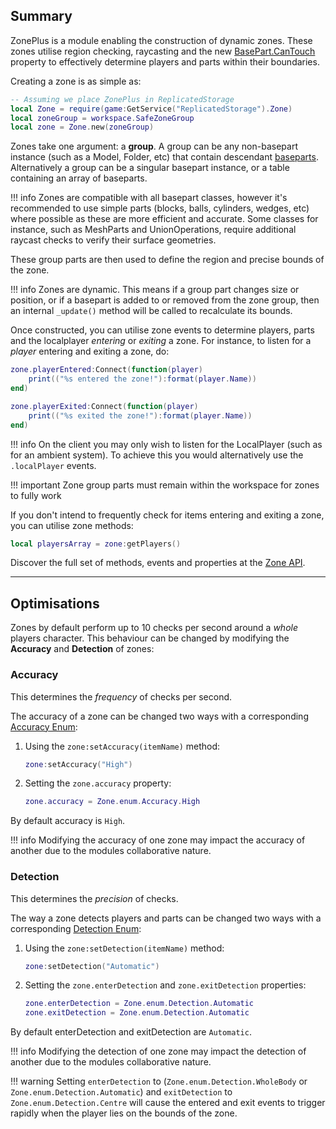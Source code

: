[BasePart.CanTouch]: https://developer.roblox.com/en-us/api-reference/property/BasePart/CanTouch
[baseparts]: https://developer.roblox.com/en-us/api-reference/class/BasePart
[zone]: https://1foreverhd.github.io/ZonePlus/zone/
[Zone API]: https://1foreverhd.github.io/ZonePlus/zone/
[Accuracy Enum]: https://github.com/1ForeverHD/ZonePlus/blob/main/src/Zone/Enum/Accuracy.lua
[Detection Enum]: https://github.com/1ForeverHD/ZonePlus/blob/main/src/Zone/Enum/Detection.lua

## Summary

ZonePlus is a module enabling the construction of dynamic zones. These zones utilise region checking, raycasting and the new [BasePart.CanTouch] property to effectively determine players and parts within their boundaries.

Creating a zone is as simple as:

``` lua
-- Assuming we place ZonePlus in ReplicatedStorage
local Zone = require(game:GetService("ReplicatedStorage").Zone)
local zoneGroup = workspace.SafeZoneGroup
local zone = Zone.new(zoneGroup)
```

Zones take one argument: a **group**. A group can be any non-basepart instance (such as a Model, Folder, etc) that contain descendant [baseparts]. Alternatively a group can be a singular basepart instance, or a table containing an array of baseparts. 

!!! info
    Zones are compatible with all basepart classes, however it's recommended to use simple parts (blocks, balls, cylinders, wedges, etc) where possible as these are more efficient and accurate. Some classes for instance, such as MeshParts and UnionOperations, require additional raycast checks to verify their surface geometries.

These group parts are then used to define the region and precise bounds of the zone.

!!! info
    Zones are dynamic. This means if a group part changes size or position, or if a basepart is added to or removed from the zone group, then an internal ``_update()`` method will be called to recalculate its bounds.

Once constructed, you can utilise zone events to determine players, parts and the localplayer *entering* or *exiting* a zone. For instance, to listen for a *player* entering and exiting a zone, do:

```lua
zone.playerEntered:Connect(function(player)
    print(("%s entered the zone!"):format(player.Name))
end)

zone.playerExited:Connect(function(player)
    print(("%s exited the zone!"):format(player.Name))
end)
```

!!! info
    On the client you may only wish to listen for the LocalPlayer (such as for an ambient system). To achieve this you would alternatively use the ``.localPlayer`` events.

!!! important
    Zone group parts must remain within the workspace for zones to fully work

If you don't intend to frequently check for items entering and exiting a zone, you can utilise zone methods:

```lua
local playersArray = zone:getPlayers()
```

Discover the full set of methods, events and properties at the [Zone API].

----

## Optimisations
Zones by default perform up to 10 checks per second around a *whole* players character. This behaviour can be changed by modifying the **Accuracy** and **Detection** of zones:

### Accuracy
This determines the *frequency* of checks per second.

The accuracy of a zone can be changed two ways with a corresponding [Accuracy Enum]:

1. Using the ``zone:setAccuracy(itemName)`` method:
    ```lua
    zone:setAccuracy("High")
    ```

2. Setting the ``zone.accuracy`` property:
    ```lua
    zone.accuracy = Zone.enum.Accuracy.High
    ```

By default accuracy is ``High``.

!!! info
    Modifying the accuracy of one zone may impact the accuracy of another due to the modules collaborative nature.


### Detection
This determines the *precision* of checks.

The way a zone detects players and parts can be changed two ways with a corresponding [Detection Enum]:

1. Using the ``zone:setDetection(itemName)`` method:
    ```lua
    zone:setDetection("Automatic")
    ```

2. Setting the ``zone.enterDetection`` and ``zone.exitDetection`` properties:
    ```lua
    zone.enterDetection = Zone.enum.Detection.Automatic
    zone.exitDetection = Zone.enum.Detection.Automatic
    ```

By default enterDetection and exitDetection are ``Automatic``.

!!! info
    Modifying the detection of one zone may impact the detection of another due to the modules collaborative nature.

!!! warning
    Setting ``enterDetection`` to (``Zone.enum.Detection.WholeBody`` or ``Zone.enum.Detection.Automatic``) and ``exitDetection`` to ``Zone.enum.Detection.Centre`` will cause the entered and exit events to trigger rapidly when the player lies on the bounds of the zone.

